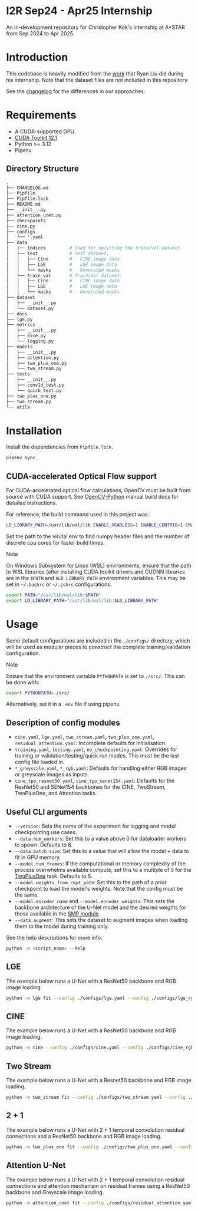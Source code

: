 # I2R Sep24 - Apr25 Internship
An in-development repository for Christopher Kok's internship at A*STAR from Sep 2024 to Apr 2025.

# Introduction
This codebase is heavily modified from the [work](https://github.com/ryanmliu0/I2R_Summer_Internship_Code) that Ryan Liu did during his internship. Note that the dataset files are not included in this repository.

See the [changelog](./CHANGELOG.md) for the differences in our approaches.

# Requirements
- A CUDA-supported GPU.
- [CUDA Toolkit 12.1](https://developer.nvidia.com/cuda-12-1-0-download-archive)
- Python >= 3.12
- Pipenv

## Directory Structure
```sh
.
├── CHANGELOG.md
├── Pipfile
├── Pipfile.lock
├── README.md
├── __init__.py
├── attention_unet.py
├── checkpoints
├── cine.py
├── configs
│   └── *.yaml
├── data
│   ├── Indices         # Used for splitting the train/val dataset.
│   ├── test            # Test dataset.
│   │   ├── Cine        #   CINE image data
│   │   ├── LGE         #   LGE image data
│   │   └── masks       #   Annotated masks
│   └── train_val       # Train/Val dataset.
│   │   ├── Cine        #   CINE image data
│   │   ├── LGE         #   LGE image data
│   │   └── masks       #   Annotated masks
├── dataset
│   ├── __init__.py
│   └── dataset.py
├── docs
├── lge.py
├── metrics
│   ├── __init__.py
│   ├── dice.py
│   └── logging.py
├── models
│   ├── __init__.py
│   ├── attention.py
│   ├── two_plus_one.py
│   └── two_stream.py
├── tests
│   ├── __init__.py
│   ├── conv1d_test.py
│   └── quick_test.py
├── two_plus_one.py
├── two_stream.py
└── utils
```

# Installation
Install the dependencies from `Pipfile.lock`.
```sh
pipenv sync
```

## CUDA-accelerated Optical Flow support
For CUDA-accelerated optical flow calculations, OpenCV must be built from source with CUDA support. See [OpenCV-Python](https://github.com/opencv/opencv-python?tab=readme-ov-file#manual-builds) manual build docs for detailed instructions.

For reference, the build command used in this project was:
```sh
LD_LIBRARY_PATH=/usr/lib/wsl/lib ENABLE_HEADLESS=1 ENABLE_CONTRIB=1 CMAKE_ARGS="-DCMAKE_C_COMPILER=/usr/bin/gcc -DCMAKE_CXX_COMPILER=/usr/bin/g++ -DWITH_CUDA=ON -DWITH_CUDNN=ON -DWITH_CUBLAS=ON -DWITH_MKL=ON -DMKL_USE_MULTITHREAD=ON -DPYTHON3_NUMPY_INCLUDE_DIRS=<PATH TO VIRTUAL ENV>/lib/python3.12/site-packages/numpy/_core/include" MAKEFLAGS="-j <DISCRETE CPU CORES>" pip wheel . --verbose
```
Set the path to the virutal env to find numpy header files and the number of discrete cpu cores for faster build times.

> [!NOTE]
> On Windows Subsystem for Linux (WSL) environments, ensure that the path to WSL libraries (after installing CUDA toolkit drivers and CUDNN libraries are in the `$PATH` and `$LD_LIBRARY_PATH` environment variables. This may be set in `~/.bashrc` or `~/.zshrc` configurations.
> ```sh
> export PATH="/usr/lib/wsl/lib:$PATH"
> export LD_LIBRARY_PATH="/usr/lib/wsl/lib:$LD_LIBRARY_PATH"
> ```

# Usage
Some default configurations are included in the `./configs/` directory, which will be used as modular pieces to construct the complete training/validation configuration.

> [!NOTE]
> Ensure that the environment variable `PYTHONPATH` is set to `./src/`.
> This can be done with:
> ```sh
> export PYTHONPATH=./src/
> ```
> Alternatively, set it in a `.env` file if using pipenv.

## Description of config modules
- `cine.yaml`, `lge.yaml`, `two_stream.yaml`, `two_plus_one.yaml`, `residual_attention.yaml`: Incomplete defaults for initialisation.
- `training.yaml`, `testing.yaml`, `no_checkpointing.yaml`: Overrides for training or validation/testing/quick run modes. This must be the last config file loaded in.
- `*_greyscale.yaml`, `*_rgb.yaml`: Defaults for handling either RGB images or greyscale images as inputs.
- `cine_tpo_resnet50.yaml`, `cine_tpo_senet154.yaml`: Defaults for the ResNet50 and SENet154 backbones for the CINE, TwoStream, TwoPlusOne, and Attention tasks.

## Useful CLI arguments
- `--version`: Sets the name of the experiment for logging and model checkpointing use cases.
- `--data.num_workers`: Set this to a value above 0 for dataloader workers to spawn. Defaults to 8.
- `--data.batch_size`: Set this to a value that will allow the model + data to fit in GPU memory.
- `--model.num_frames`: If the computational or memory complexity of the process overwhelms available compute, set this to a multiple of 5 for the [TwoPlusOne](#TwoPlusOne) task. Defaults to 5.
- `--model.weights_from_ckpt_path`: Set this to the path of a prior checkpoint to load the model's weights. Note that the config must be the same.
- `--model.encoder_name` and `--model.encoder_weights`: This sets the backbone architecture of the U-Net model and the desired weights for those available in the [SMP module](https://github.com/qubvel-org/segmentation_models.pytorch).
- `--data.augment`: This sets the dataset to augment images when loading them to the model during training only.

See the help descriptions for more info.
```sh
python -m <script_name> --help
```

## LGE
The example below runs a U-Net with a ResNet50 backbone and RGB image loading.
```sh
python -m lge fit --config ./configs/lge.yaml --config ./configs/lge_rgb.yaml --configs ./configs/training.yaml --version default
```

## CINE
The example below runs a U-Net with a ResNet50 backbone and RGB image loading.
```sh
python -m cine --config ./configs/cine.yaml --config ./configs/cine_rgb.yaml --configs ./configs/cine_tpo_resnet50.yaml --configs ./configs/training.yaml --version default
```

## Two Stream
The example below runs a U-Net with a Resnet50 backbone and RGB image loading.
```sh
python -m two_stream fit --config ./configs/two_stream.yaml --config ./configs/two_stream_rgb.yaml --config ./configs/cine_tpo_resnet50.yaml --configs ./configs/training.yaml --version default
```

## 2 + 1
The example below runs a U-Net with 2 + 1 temporal convolution residual connections and a ResNet50 backbone and RGB image loading.
```sh
python -m two_plus_one fit --config ./configs/two_plus_one.yaml --config ./configs/two_plus_one_rgb.yaml --config ./configs/cine_tpo_resnet50.yaml --config ./configs/training.yaml --model.num_frames 5 --version default
```
## Attention U-Net
The example below runs a U-Net with 2 + 1 temporal convolution residual connections and attention mechanism on residual frames using a ResNet50 backbone and Greyscale image loading.
```sh
python -m attention_unet fit --config ./configs/residual_attention.yaml --config ./configs/cine_tpo_resnet50.yaml --config ./configs/residual_attention_greyscale.yaml --config ./configs/training.yaml --model.num_frames 15 --data.batch_size 1 --version default
```
